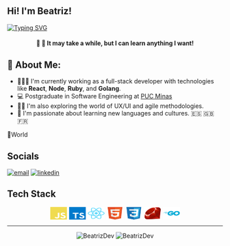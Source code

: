 ## Hi! I'm Beatriz!
<a href="https://git.io/typing-svg"><img src="https://readme-typing-svg.demolab.com?font=Fira+Code&pause=1000&color=FFB40F&width=435&lines=I'm+a+Full+Stack+Developer;I'm+a+Language+Learner;I'm+a+crafter;I'm+a+dreamer" alt="Typing SVG" /></a>
  
<h4 align="center">🚀 💛 It may take a while, but I can learn anything I want!</h4>

## 💫 About Me:
- 👩🏽‍💻 I'm currently working as a full-stack developer with technologies like **React**, **Node**, **Ruby**, and **Golang**.
- 💻 Postgraduate in Software Engineering at [PUC Minas](https://www.pucminas.br/destaques/Paginas/default.aspx)
- ✍🏾 I'm also exploring the world of UX/UI and agile methodologies.
- 📕 I'm passionate about learning new languages and cultures. 🇪🇸 🇬🇧 🇫🇷

📍World 

## Socials
[![email](https://img.shields.io/badge/-Gmail-%23333?style=for-the-badge&logo=gmail&logoColor=white)](mailto:beatrizcss.dev@gmail.com) 
[![linkedin](https://img.shields.io/badge/-LinkedIn-%230077B5?style=for-the-badge&logo=linkedin&logoColor=white)](https://www.linkedin.com/in/beatriz-c-silva-099b7373/)

## Tech Stack
<div align="center">
  <img align="center" alt="Bea-Js" height="30" width="40" src="https://raw.githubusercontent.com/devicons/devicon/master/icons/javascript/javascript-plain.svg">
  <img align="center" alt="Bea-Ts" height="30" width="40" src="https://raw.githubusercontent.com/devicons/devicon/master/icons/typescript/typescript-plain.svg">
  <img align="center" alt="Bea-React" height="30" width="40" src="https://raw.githubusercontent.com/devicons/devicon/master/icons/react/react-original.svg">
  <img align="center" alt="Bea-HTML" height="30" width="40" src="https://raw.githubusercontent.com/devicons/devicon/master/icons/html5/html5-original.svg">
  <img align="center" alt="Bea-CSS" height="30" width="40" src="https://raw.githubusercontent.com/devicons/devicon/master/icons/css3/css3-original.svg">
  <img align="center" alt="Bea-Ruby" height="30" width="40" src="https://raw.githubusercontent.com/devicons/devicon/master/icons/ruby/ruby-original.svg">
  <img align="center" alt="Bea-Go" height="30" width="40" src="https://raw.githubusercontent.com/devicons/devicon/master/icons/go/go-original-wordmark.svg">
</div>

---

<div align="center">
<img height="160em" src="https://github-readme-stats.vercel.app/api/top-langs/?username=beatrizcssantos&layout=compact&langs_count=7&theme=tokyonight" alt="BeatrizDev" />
<img height="160em" src="https://github-readme-streak-stats.herokuapp.com?user=beatrizcssantos&theme=tokyonight" alt="BeatrizDev" />
</div>
